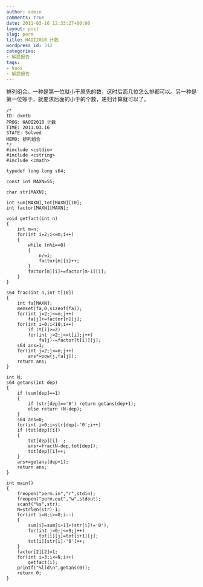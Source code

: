 ```yaml
---
author: admin
comments: true
date: 2011-03-16 12:33:27+00:00
layout: post
slug: perm
title: HAOI2010 计数
wordpress_id: 312
categories:
- 解题报告
tags:
- haoi
- 解题报告
---
```


排列组合。一种是第一位就小于原先的数，这时后面几位怎么排都可以。另一种是第一位等于，就要求后面的小于的个数，递归计算就可以了。

    
    
    /*
    ID: dxmtb
    PROG: HAOI2010 计数
    TIME: 2011.03.16
    STATE: Solved
    MEMO: 排列组合
    */
    #include <cstdio>
    #include <cstring>
    #include <cmath>
    
    typedef long long s64;
    
    const int MAXN=55;
    
    char str[MAXN];
    
    int sum[MAXN],tot[MAXN][10];
    int factor[MAXN][MAXN];
    
    void getfact(int n)
    {
    	int m=n;
    	for(int i=2;i<=m;i++)
    	{
    		while (n%i==0)
    		{
    			n/=i;
    			factor[m][i]++;
    		}
    		factor[m][i]+=factor[m-1][i];
    	}
    }
    
    s64 frac(int n,int t[10])
    {
    	int fa[MAXN];
    	memset(fa,0,sizeof(fa));
    	for(int j=2;j<=n;j++)
    		fa[j]+=factor[n][j];
    	for(int i=0;i<10;i++)
    		if (t[i]>=2)
    		for(int j=2;j<=t[i];j++)
    			fa[j]-=factor[t[i]][j];
    	s64 ans=1;
    	for(int j=2;j<=n;j++)
    		ans*=pow(j,fa[j]);
    	return ans;
    }
    
    int N;
    s64 getans(int dep)
    {
    	if (sum[dep]==1)
    	{
    		if (str[dep]=='0') return getans(dep+1);
    		else return (N-dep);
    	}
    	s64 ans=0;
    	for(int i=0;i<str[dep]-'0';i++)
    	if (tot[dep][i])
    	{
    		tot[dep][i]--;
    		ans+=frac(N-dep,tot[dep]);
    		tot[dep][i]++;
    	}
    	ans+=getans(dep+1);
    	return ans;
    }
    
    int main()
    {
    	freopen("perm.in","r",stdin);
    	freopen("perm.out","w",stdout);
    	scanf("%s",str);
    	N=strlen(str)-1;
    	for(int i=N;i>=0;i--)
    	{
    		sum[i]=sum[i+1]+(str[i]!='0');
    		for(int j=0;j<=9;j++)
    			tot[i][j]=tot[i+1][j];
    		tot[i][str[i]-'0']++;
    	}
    	factor[2][2]=1;
    	for(int i=3;i<=N;i++)
    		getfact(i);
    	printf("%lld\n",getans(0));
    	return 0;
    }
    
